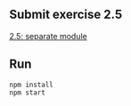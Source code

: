 ## Submit exercise 2.5
[2.5: separate module](<https://fullstackopen.com/en/part2/rendering_a_collection_modules#:~:text=2.5%3A%20separate%20module>)

## Run
`npm install`  
`npm start`  